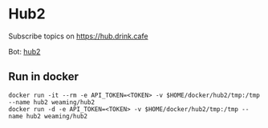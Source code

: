 # Hub2

Subscribe topics on https://hub.drink.cafe

Bot: [hub2](https://t.me/hub2_bot)

## Run in docker

```
docker run -it --rm -e API_TOKEN=<TOKEN> -v $HOME/docker/hub2/tmp:/tmp --name hub2 weaming/hub2
docker run -d -e API_TOKEN=<TOKEN> -v $HOME/docker/hub2/tmp:/tmp --name hub2 weaming/hub2
```
